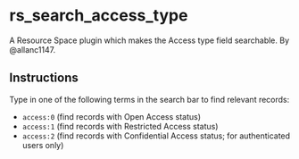 # rs_search_access_type
A Resource Space plugin which makes the Access type field searchable.  By @allanc1147.

## Instructions
Type in one of the following terms in the search bar to find relevant records:
- `access:0` (find records with Open Access status)
- `access:1` (find records with Restricted Access status)
- `access:2` (find records with Confidential Access status; for authenticated users only)
